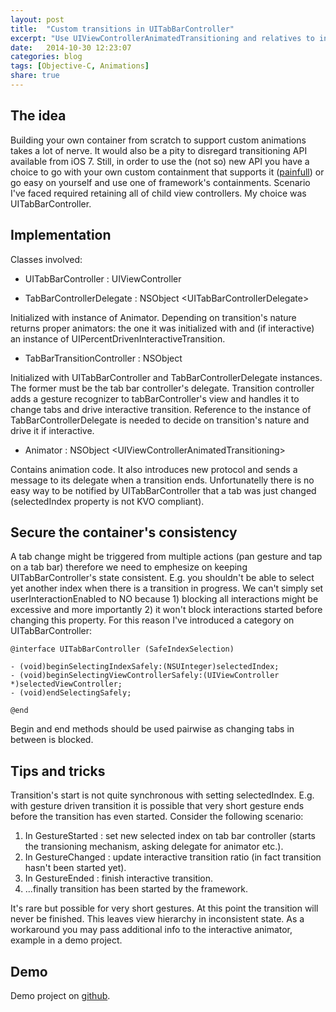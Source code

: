 ```yaml
---
layout: post
title:  "Custom transitions in UITabBarController"
excerpt: "Use UIViewControllerAnimatedTransitioning and relatives to interactively transition between tabs"
date:   2014-10-30 12:23:07
categories: blog
tags: [Objective-C, Animations]
share: true
---
```


## The idea

Building your own container from scratch to support custom animations takes a lot of nerve. It would also be a pity to disregard transitioning API available from iOS 7. Still, in order to use the (not so) new API you have a choice to go with your own custom containment that supports it ([painfull][objc_issue]) or go easy on yourself and use one of framework's containments.
Scenario I've faced required retaining all of child view controllers. My choice was UITabBarController.

## Implementation

Classes involved:

* UITabBarController : UIViewController

* TabBarControllerDelegate : NSObject \<UITabBarControllerDelegate\>

Initialized with instance of Animator. Depending on transition's nature returns proper animators: the one it was initialized with and (if interactive) an instance of UIPercentDrivenInteractiveTransition.

* TabBarTransitionController : NSObject

Initialized with UITabBarController and TabBarControllerDelegate instances. The former must be the tab bar controller's delegate.
Transition controller adds a gesture recognizer to tabBarController's view and handles it to change tabs and drive interactive transition. Reference to the instance of TabBarControllerDelegate is needed to decide on transition's nature and drive it if interactive.

* Animator : NSObject \<UIViewControllerAnimatedTransitioning\>

Contains animation code. It also introduces new protocol and sends a message to its delegate when a transition ends. 
Unfortunatelly there is no easy way to be notified by UITabBarController that a tab was just changed (selectedIndex property is not KVO compliant).

## Secure the container's consistency

A tab change might be triggered from multiple actions (pan gesture and tap on a tab bar) therefore we need to emphesize on keeping UITabBarController's state consistent. E.g. you shouldn't be able to select yet another index when there is a transition in progress. We can't simply set userInteractionEnabled to NO because 1) blocking all interactions might be excessive and more importantly 2) it won't block interactions started before changing this property. For this reason I've introduced a category on UITabBarController:

``` objc
@interface UITabBarController (SafeIndexSelection)

- (void)beginSelectingIndexSafely:(NSUInteger)selectedIndex;
- (void)beginSelectingViewControllerSafely:(UIViewController *)selectedViewController;
- (void)endSelectingSafely;

@end
```

Begin and end methods should be used pairwise as changing tabs in between is blocked.

## Tips and tricks

Transition's start is not quite synchronous with setting selectedIndex. E.g. with gesture driven transition it is possible that very short gesture ends before the transition has even started. Consider the following scenario:

1. In GestureStarted : set new selected index on tab bar controller (starts the transioning mechanism, asking delegate for animator etc.).
2. In GestureChanged : update interactive transition ratio (in fact transition hasn't been started yet). 
3. In GestureEnded : finish interactive transition.
4. ...finally transition has been started by the framework.

It's rare but possible for very short gestures. At this point the transition will never be finished. This leaves view hierarchy in inconsistent state. As a workaround you may pass additional info to the interactive animator, example in a demo project.

## Demo

Demo project on [github][demo_project].

[objc_issue]: http://www.objc.io/issue-12/custom-container-view-controller-transitions.html
[demo_project]: https://github.com/danielgarbien/TabBarTransitioning
